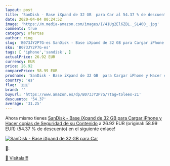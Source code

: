 ```yaml
---
layout: post
title: 'SanDisk - Base iXpand de 32 GB  para Car al 54.37 % de descuento'
date: 2020-04-04 00:24:52
image: 'https://m.media-amazon.com/images/I/41Ug2El6ZBL._SL400_.jpg'
comments: true
category: ofertas
author: ring
slug: 'B073JY2P7G-es SanDisk - Base iXpand de 32 GB para Cargar iPhone y Hacer...'
sku: 'B073JY2P7G-es'
tags: [ 'iphone','sandisk', ]
actualPrice: 26.92 EUR
currency: EUR
price: 26.92
comparePrice: 58.99 EUR
prodname: 'SanDisk - Base iXpand de 32 GB  para Cargar iPhone y Hacer copias de Seguridad de su Contenido'
country: 'es'
flag: '🇪🇸'
brand: ''
buyurl: 'https://www.amazon.es/dp/B073JY2P7G/?tag=tolees-21'
descuento: '54.37'
average: '31.25'
---
```


Ahora mismo tienes [SanDisk - Base iXpand de 32 GB  para Cargar iPhone y Hacer copias de Seguridad de su Contenido](https://www.amazon.es/dp/B073JY2P7G/?tag=tolees-21) a 26.92 EUR (original: 58.99 EUR) (54.37 %  de descuento) en el siguiente enlace!

[![SanDisk - Base iXpand de 32 GB  para Car](https://m.media-amazon.com/images/I/41Ug2El6ZBL._SL400_.jpg)](https://www.amazon.es/dp/B073JY2P7G/?tag=tolees-21)

🔎:


[🛒 Visítala!!!](https://www.amazon.es/dp/B073JY2P7G/?tag=tolees-21)
